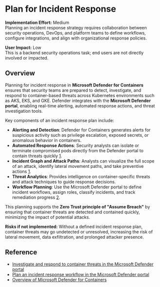 # Plan for Incident Response

**Implementation Effort:** Medium  
Planning an incident response strategy requires collaboration between security operations, DevOps, and platform teams to define workflows, configure integrations, and align with organizational response policies.

**User Impact:** Low  
This is a backend security operations task; end users are not directly involved or impacted.

## Overview

Planning for incident response in **Microsoft Defender for Containers** ensures that security teams are prepared to detect, investigate, and respond to container-based threats across Kubernetes environments such as AKS, EKS, and GKE. Defender integrates with the **Microsoft Defender portal**, enabling real-time alerting, automated response actions, and threat investigation tools.

Key components of an incident response plan include:

- **Alerting and Detection**: Defender for Containers generates alerts for suspicious activity such as privilege escalation, exposed secrets, or anomalous behavior in containers.
- **Automated Response Actions**: Security analysts can isolate or terminate compromised pods directly from the Defender portal to contain threats quickly [1](https://learn.microsoft.com/en-us/defender-xdr/investigate-respond-container-threats).
- **Incident Graph and Attack Paths**: Analysts can visualize the full scope of an attack, identify lateral movement paths, and take preventive actions [1](https://learn.microsoft.com/en-us/defender-xdr/investigate-respond-container-threats).
- **Threat Analytics**: Provides intelligence on container-specific threats and attack techniques to guide response decisions.
- **Workflow Planning**: Use the Microsoft Defender portal to define incident workflows, assign roles, classify incidents, and track remediation progress [2](https://learn.microsoft.com/en-us/unified-secops-platform/plan-incident-response).

This planning supports the **Zero Trust principle of "Assume Breach"** by ensuring that container threats are detected and contained quickly, minimizing the impact of potential attacks.

**Risks if not implemented:** Without a defined incident response plan, container threats may go undetected or unresolved, increasing the risk of lateral movement, data exfiltration, and prolonged attacker presence.

## Reference

- [Investigate and respond to container threats in the Microsoft Defender portal](https://learn.microsoft.com/en-us/defender-xdr/investigate-respond-container-threats)  
- [Plan an incident response workflow in the Microsoft Defender portal](https://learn.microsoft.com/en-us/unified-secops-platform/plan-incident-response)  
- [Overview of Microsoft Defender for Containers](https://learn.microsoft.com/en-us/azure/defender-for-cloud/defender-for-containers-introduction)
